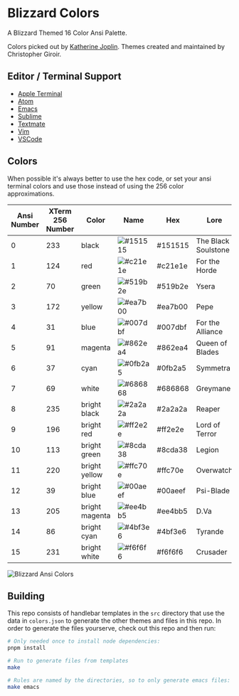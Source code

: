# Blizzard Colors

A Blizzard Themed 16 Color Ansi Palette.

Colors picked out by [Katherine
Joplin](https://www.linkedin.com/in/kjop/). Themes created and maintained by
Christopher Giroir.

## Editor / Terminal Support

* [Apple Terminal](https://github.com/kelsin/blizzard-colors/tree/master/apple-terminal)
* [Atom](https://github.com/kelsin/blizzard-colors/tree/master/atom)
* [Emacs](https://github.com/kelsin/blizzard-colors/tree/master/emacs)
* [Sublime](https://github.com/kelsin/blizzard-colors/tree/master/sublime)
* [Textmate](https://github.com/kelsin/blizzard-colors/tree/master/textmate)
* [Vim](https://github.com/kelsin/blizzard-colors/tree/master/vim)
* [VSCode](https://github.com/kelsin/blizzard-colors/tree/master/vscode)

## Colors

When possible it's always better to use the hex code, or set your ansi terminal
colors and use those instead of using the 256 color approximations.

| Ansi Number | XTerm 256 Number | Color | Name | Hex | Lore |
|---|---|---|---|---|---|
| 0 | 233 | black | ![#151515](https://via.placeholder.com/50x20/151515/ffffff?text=+) | #151515 | The Black Soulstone |
| 1 | 124 | red | ![#c21e1e](https://via.placeholder.com/50x20/c21e1e/ffffff?text=+) | #c21e1e | For the Horde |
| 2 | 70 | green | ![#519b2e](https://via.placeholder.com/50x20/519b2e/ffffff?text=+) | #519b2e | Ysera |
| 3 | 172 | yellow | ![#ea7b00](https://via.placeholder.com/50x20/ea7b00/ffffff?text=+) | #ea7b00 | Pepe |
| 4 | 31 | blue | ![#007dbf](https://via.placeholder.com/50x20/007dbf/ffffff?text=+) | #007dbf | For the Alliance |
| 5 | 91 | magenta | ![#862ea4](https://via.placeholder.com/50x20/862ea4/ffffff?text=+) | #862ea4 | Queen of Blades |
| 6 | 37 | cyan | ![#0fb2a5](https://via.placeholder.com/50x20/0fb2a5/ffffff?text=+) | #0fb2a5 | Symmetra |
| 7 | 69 | white | ![#686868](https://via.placeholder.com/50x20/686868/ffffff?text=+) | #686868 | Greymane |
| 8 | 235 | bright black | ![#2a2a2a](https://via.placeholder.com/50x20/2a2a2a/ffffff?text=+) | #2a2a2a | Reaper |
| 9 | 196 | bright red | ![#ff2e2e](https://via.placeholder.com/50x20/ff2e2e/ffffff?text=+) | #ff2e2e | Lord of Terror |
| 10 | 113 | bright green | ![#8cda38](https://via.placeholder.com/50x20/8cda38/ffffff?text=+) | #8cda38 | Legion |
| 11 | 220 | bright yellow | ![#ffc70e](https://via.placeholder.com/50x20/ffc70e/ffffff?text=+) | #ffc70e | Overwatch |
| 12 | 39 | bright blue | ![#00aeef](https://via.placeholder.com/50x20/00aeef/ffffff?text=+) | #00aeef | Psi-Blade |
| 13 | 205 | bright magenta | ![#ee4bb5](https://via.placeholder.com/50x20/ee4bb5/ffffff?text=+) | #ee4bb5 | D.Va |
| 14 | 86 | bright cyan | ![#4bf3e6](https://via.placeholder.com/50x20/4bf3e6/ffffff?text=+) | #4bf3e6 | Tyrande |
| 15 | 231 | bright white | ![#f6f6f6](https://via.placeholder.com/50x20/f6f6f6/ffffff?text=+) | #f6f6f6 | Crusader |

![Blizzard Ansi Colors](https://github.com/kelsin/blizzard-colors/raw/master/colors.png "Blizzard Ansi Colors")

## Building

This repo consists of handlebar templates in the `src` directory that use the
data in `colors.json` to generate the other themes and files in this repo. In
order to generate the files yourserve, check out this repo and then run:

```sh
# Only needed once to install node dependencies:
pnpm install

# Run to generate files from templates
make

# Rules are named by the directories, so to only generate emacs files:
make emacs
```

